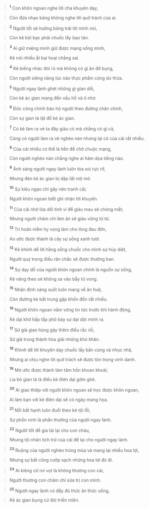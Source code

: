 > <sup><b>1</b></sup> Con khôn ngoan nghe lời cha khuyên dạy,
>


> Còn đứa nhạo báng không nghe lời quở trách của ai.
>


> <sup><b>2</b></sup> Người tốt sẽ hưởng bông trái lời mình nói,
>


> Còn kẻ bội bạc phải chuốc lấy bạo tàn.
>


> <sup><b>3</b></sup> Ai giữ miệng mình giữ được mạng sống mình,
>


> Kẻ nói nhiều ắt bại hoại chẳng sai.
>


> <sup><b>4</b></sup> Kẻ biếng nhác đói rũ mà không có gì ăn đỡ bụng,
>


> Còn người siêng năng lúc nào thực phẩm cũng dư thừa.
>


> <sup><b>5</b></sup> Người ngay lành ghét những gì gian dối,
>


> Còn kẻ ác gian mang đến xấu hổ và ô nhơ.
>


> <sup><b>6</b></sup> Đức công chính bảo hộ người theo đường chân chính,
>


> Còn sự gian tà lật đổ kẻ ác gian.
>


> <sup><b>7</b></sup> Có kẻ làm ra vẻ ta đây giàu có mà chẳng có gì cả,
>


> Cũng có người làm ra vẻ nghèo nàn nhưng lại có của cải rất nhiều.
>


> <sup><b>8</b></sup> Của cải nhiều có thể là tiền để chờ chuộc mạng,
>


> Còn người nghèo nàn chẳng nghe ai hăm dọa tiếng nào.
>


> <sup><b>9</b></sup> Ánh sáng người ngay lành luôn tỏa soi rực rỡ,
>


> Nhưng đèn kẻ ác gian bị dập tắt mịt mờ.
>


> <sup><b>10</b></sup> Sự kiêu ngạo chỉ gây nên tranh cãi;
>


> Người khôn ngoan biết ghi nhận lời khuyên.
>


> <sup><b>11</b></sup> Của cải nhờ lừa dối tinh vi để giàu mau sẽ chóng mất;
>


> Nhưng người chăm chỉ làm ăn sẽ giàu vững từ từ.
>


> <sup><b>12</b></sup> Trì hoãn niềm hy vọng làm cho lòng đau đớn,
>


> Ao ước được thành là cây sự sống xanh tươi.
>


> <sup><b>13</b></sup> Kẻ khinh dể lời hằng sống chuốc cho mình sự hủy diệt,
>


> Người quý trọng điều răn chắc sẽ được thưởng ban.
>


> <sup><b>14</b></sup> Sự dạy dỗ của người khôn ngoan chính là nguồn sự sống,
>


> Kẻ vâng theo sẽ không sa vào bẫy tử vong.
>


> <sup><b>15</b></sup> Nhận định sáng suốt luôn mang về ân huệ,
>


> Còn đường kẻ bất trung gặp khốn đốn rất nhiều.
>


> <sup><b>16</b></sup> Người khôn ngoan nắm vững tin tức trước khi hành động,
>


> Kẻ dại khờ hấp tấp phô bày sự dại dột mình ra.
>


> <sup><b>17</b></sup> Sứ giả gian hùng gây thêm điều rắc rối,
>


> Sứ giả trung thành hóa giải những khó khăn.
>


> <sup><b>18</b></sup> Khinh dể lời khuyên dạy chuốc lấy bần cùng và nhục nhã,
>


> Nhưng ai chịu nghe lời quở trách sẽ được tôn trọng vinh danh.
>


> <sup><b>19</b></sup> Mơ ước được thành làm tâm hồn khoan khoái;
>


> Lìa bỏ gian tà là điều kẻ điên dại gớm ghê.
>


> <sup><b>20</b></sup> Ai giao thiệp với người khôn ngoan sẽ học được khôn ngoan,
>


> Ai làm bạn với kẻ điên dại sẽ có ngày mang họa.
>


> <sup><b>21</b></sup> Nỗi bất hạnh luôn đuổi theo kẻ tội lỗi,
>


> Sự phồn vinh là phần thưởng của người ngay lành.
>


> <sup><b>22</b></sup> Người tốt để gia tài lại cho con cháu,
>


> Nhưng tội nhân tích trữ của cải để lại cho người ngay lành.
>


> <sup><b>23</b></sup> Ruộng của người nghèo trúng mùa và mang lại nhiều hoa lợi,
>


> Nhưng sự bất công cướp sạch những hoa lợi đó đi.
>


> <sup><b>24</b></sup> Ai kiêng cữ roi vọt là không thương con cái,
>


> Người thương con chăm chỉ sửa trị con mình.
>


> <sup><b>25</b></sup> Người ngay lành có đầy đủ thức ăn thức uống,
>


> Kẻ ác gian bụng cứ đói triền miên.
>